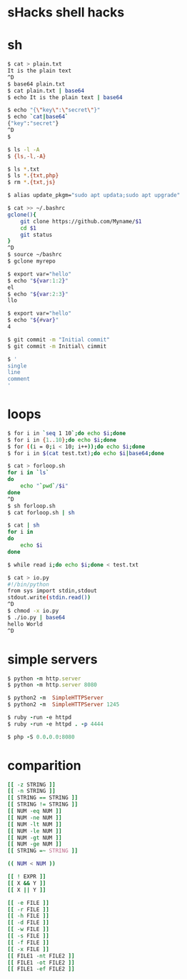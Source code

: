 # sHacks shell hacks

# sh

```bash
$ cat > plain.txt
It is the plain text
^D
$ base64 plain.txt
$ cat plain.txt | base64
$ echo It is the plain text | base64
```

```bash
$ echo "{\"key\":\"secret\"}"
$ echo `cat|base64`
{"key":"secret"}
^D
$ 
```

```bash
$ ls -l -A
$ {ls,-l,-A}
```
```bash
$ ls *.txt
$ ls *.{txt,php}
$ rm *.{txt,js}
```

```bash
$ alias update_pkgm="sudo apt updata;sudo apt upgrade"
```

```bash
$ cat >> ~/.bashrc
gclone(){
	git clone https://github.com/Myname/$1
	cd $1
	git status
}
^D
$ source ~/bashrc
$ gclone myrepo
```

```bash
$ export var="hello"
$ echo "${var:1:2}"
el
$ echo "${var:2:3}"
llo
```

```bash
$ export var="hello"
$ echo "${#var}"
4
```

```bash
$ git commit -m "Initial commit"
$ git commit -m Initial\ cimmit
```

```bash
$ '
single
line
comment
'
```

# loops
```bash
$ for i in `seq 1 10`;do echo $i;done
$ for i in {1..10};do echo $i;done
$ for ((i = 0;i < 10; i++));do echo $i;done
$ for i in $(cat test.txt);do echo $i|base64;done
```

```bash
$ cat > forloop.sh
for i in `ls`
do
	echo "`pwd`/$i"
done
^D
$ sh forloop.sh
$ cat forloop.sh | sh
```

```bash
$ cat | sh
for i in 
do
	echo $i
done
```

```bash
$ while read i;do echo $i;done < test.txt
```

```bash
$ cat > io.py
#!/bin/python
from sys import stdin,stdout
stdout.write(stdin.read())
^D
$ chmod -x io.py
$ ./io.py | base64
hello World
^D
```


# simple servers

```ruby
$ python -m http.server
$ python -m http.server 8080
```
```ruby
$ python2 -m  SimpleHTTPServer
$ python2 -m  SimpleHTTPServer 1245
```

```ruby
$ ruby -run -e httpd
$ ruby -run -e httpd . -p 4444
```

```ruby
$ php -S 0.0.0.0:8080
```

# comparition

```bash
[[ -z STRING ]]
[[ -n STRING ]]
[[ STRING == STRING ]]
[[ STRING != STRING ]]
[[ NUM -eq NUM ]]
[[ NUM -ne NUM ]]
[[ NUM -lt NUM ]]
[[ NUM -le NUM ]]
[[ NUM -gt NUM ]]
[[ NUM -ge NUM ]]
[[ STRING =~ STRING ]]

(( NUM < NUM ))

[[ ! EXPR ]]
[[ X && Y ]]
[[ X || Y ]]

[[ -e FILE ]]  
[[ -r FILE ]]  
[[ -h FILE ]]  
[[ -d FILE ]]  
[[ -w FILE ]]  
[[ -s FILE ]]
[[ -f FILE ]]  
[[ -x FILE ]]  
[[ FILE1 -nt FILE2 ]]
[[ FILE1 -ot FILE2 ]]
[[ FILE1 -ef FILE2 ]]
```
